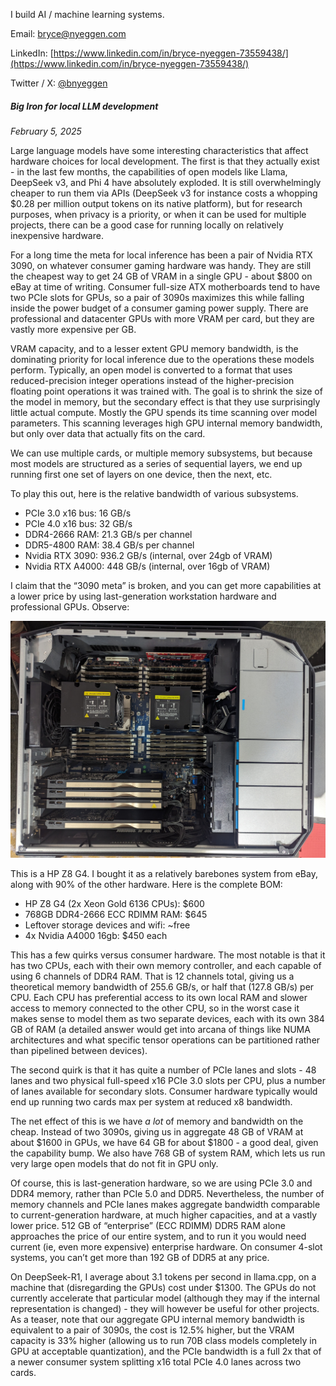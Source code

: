 I build AI / machine learning systems.

Email: [bryce@nyeggen.com](bryce@nyeggen.com)

LinkedIn: [https://www.linkedin.com/in/bryce-nyeggen-73559438/](https://www.linkedin.com/in/bryce-nyeggen-73559438/)

Twitter / X: [@bnyeggen](https://x.com/bnyeggen)

##### Big Iron for local LLM development
*February 5, 2025*

Large language models have some interesting characteristics that affect hardware choices for local development.  The first is that they actually exist - in the last few months, the capabilities of open models like Llama, DeepSeek v3, and Phi 4 have absolutely exploded.  It is still overwhelmingly cheaper to run them via APIs (DeepSeek v3 for instance costs a whopping $0.28 per million output tokens on its native platform), but for research purposes, when privacy is a priority, or when it can be used for multiple projects, there can be a good case for running locally on relatively inexpensive hardware.

For a long time the meta for local inference has been a pair of Nvidia RTX 3090, on whatever consumer gaming hardware was handy.  They are still the cheapest way to get 24 GB of VRAM in a single GPU - about $800 on eBay at time of writing.  Consumer full-size ATX motherboards tend to have two PCIe slots for GPUs, so a pair of 3090s maximizes this while falling inside the power budget of a consumer gaming power supply.  There are professional and datacenter GPUs with more VRAM per card, but they are vastly more expensive per GB.

VRAM capacity, and to a lesser extent GPU memory bandwidth, is the dominating priority for local inference due to the operations these models perform.  Typically, an open model is converted to a format that uses reduced-precision integer operations instead of the higher-precision floating point operations it was trained with.  The goal is to shrink the size of the model in memory, but the secondary effect is that they use surprisingly little actual compute.  Mostly the GPU spends its time scanning over model parameters.  This scanning leverages high GPU internal memory bandwidth, but only over data that actually fits on the card.  

We can use multiple cards, or multiple memory subsystems, but because most models are structured as a series of sequential layers, we end up running first one set of layers on one device, then the next, etc.

To play this out, here is the relative bandwidth of various subsystems.

- PCIe 3.0 x16 bus: 16 GB/s
- PCIe 4.0 x16 bus: 32 GB/s
- DDR4-2666 RAM: 21.3 GB/s per channel
- DDR5-4800 RAM: 38.4 GB/s per channel
- Nvidia RTX 3090: 936.2 GB/s (internal, over 24gb of VRAM)
- Nvidia RTX A4000: 448 GB/s (internal, over 16gb of VRAM)

I claim that the “3090 meta” is broken, and you can get more capabilities at a lower price by using last-generation workstation hardware and professional GPUs.  Observe:

 <img src="https://raw.githubusercontent.com/bnyeggen/bnyeggen.github.io/refs/heads/main/workstation.jpg" alt="iron" width="720"> 

This is a HP Z8 G4.  I bought it as a relatively barebones system from eBay, along with 90% of the other hardware.  Here is the complete BOM:

- HP Z8 G4 (2x Xeon Gold 6136 CPUs): $600
- 768GB DDR4-2666 ECC RDIMM RAM: $645
- Leftover storage devices and wifi: ~free
- 4x Nvidia A4000 16gb: $450 each

This has a few quirks versus consumer hardware.  The most notable is that it has two CPUs, each with their own memory controller, and each capable of using 6 channels of DDR4 RAM.  That is 12 channels total, giving us a theoretical memory bandwidth of 255.6 GB/s, or half that (127.8 GB/s) per CPU.  Each CPU has preferential access to its own local RAM and slower access to memory connected to the other CPU, so in the worst case it makes sense to model them as two separate devices, each with its own 384 GB of RAM (a detailed answer would get into arcana of things like NUMA architectures and what specific tensor operations can be partitioned rather than pipelined between devices).

The second quirk is that it has quite a number of PCIe lanes and slots - 48 lanes and two physical full-speed x16 PCIe 3.0 slots per CPU, plus a number of lanes available for secondary slots.  Consumer hardware typically would end up running two cards max per system at reduced x8 bandwidth.

The net effect of this is we have *a lot* of memory and bandwidth on the cheap.  Instead of two 3090s, giving us in aggregate 48 GB of VRAM at about $1600 in GPUs, we have 64 GB for about $1800 - a good deal, given the capability bump.  We also have 768 GB of system RAM, which lets us run very large open models that do not fit in GPU only.

Of course, this is last-generation hardware, so we are using PCIe 3.0 and DDR4 memory, rather than PCIe 5.0 and DDR5.  Nevertheless, the number of memory channels and PCIe lanes makes aggregate bandwidth comparable to current-generation hardware, at much higher capacities, and at a vastly lower price.  512 GB of “enterprise” (ECC RDIMM) DDR5 RAM alone approaches the price of our entire system, and to run it you would need current (ie, even more expensive) enterprise hardware.  On consumer 4-slot systems, you can’t get more than 192 GB of DDR5 at any price.

On DeepSeek-R1, I average about 3.1 tokens per second in llama.cpp, on a machine that (disregarding the GPUs) cost under $1300.  The GPUs do not currently accelerate that particular model (although they may if the internal representation is changed) - they will however be useful for other projects.  As a teaser, note that our aggregate GPU internal memory bandwidth is equivalent to a pair of 3090s, the cost is 12.5% higher, but the VRAM capacity is 33% higher (allowing us to run 70B class models completely in GPU at acceptable quantization), and the PCIe bandwidth is a full 2x that of a newer consumer system splitting x16 total PCIe 4.0 lanes across two cards.
